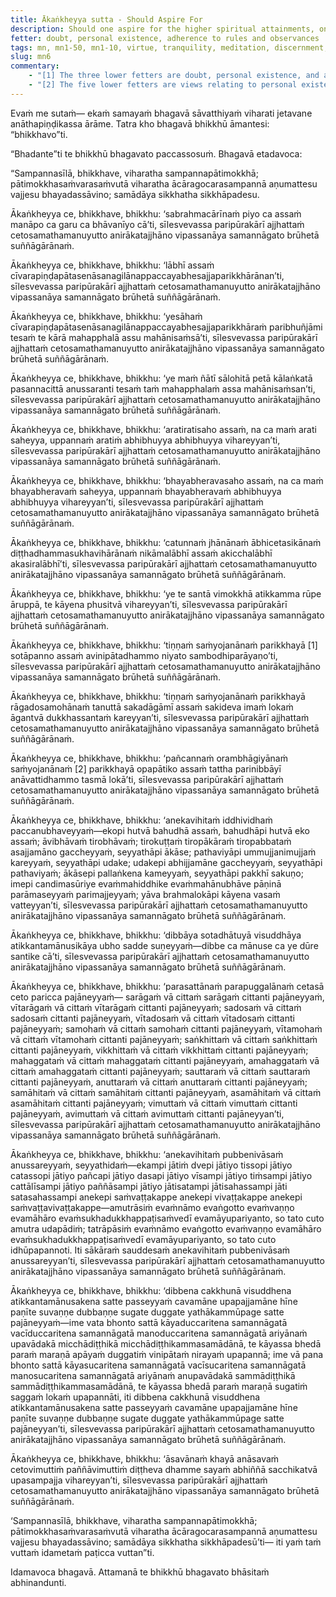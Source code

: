 ```yaml
---
title: Ākaṅkheyya sutta - Should Aspire For
description: Should one aspire for the higher spiritual attainments, one should practice fully in virtue, be devoted to tranquility of mind, not neglect meditation, endowed with discernment, and practice in an empty dwelling.
fetter: doubt, personal existence, adherence to rules and observances
tags: mn, mn1-50, mn1-10, virtue, tranquility, meditation, discernment, empty dwelling, spiritual attainments, jhānas, stream-enterer, non-returner, psychic powers, divine ear, mind-reading, past lives, divine eye, defilements, liberation
slug: mn6
commentary:
    - "[1] The three lower fetters are doubt, personal existence, and adherence to rules and observances. A person who has overcome them is called a stream-enterer."
    - "[2] The five lower fetters are views relating to personal existence, doubt, adherence to rules and observances, sensual desire, and ill will. A person who has overcome them is called a non-returner."
---
```


Evaṁ me sutaṁ— ekaṁ samayaṁ bhagavā sāvatthiyaṁ viharati jetavane anāthapiṇḍikassa ārāme. Tatra kho bhagavā bhikkhū āmantesi: “bhikkhavo”ti.

“Bhadante”ti te bhikkhū bhagavato paccassosuṁ. Bhagavā etadavoca:

“Sampannasīlā, bhikkhave, viharatha sampannapātimokkhā; pātimokkhasaṁvarasaṁvutā viharatha ācāragocarasampannā aṇumattesu vajjesu bhayadassāvino; samādāya sikkhatha sikkhāpadesu.

Ākaṅkheyya ce, bhikkhave, bhikkhu: ‘sabrahmacārīnaṁ piyo ca assaṁ manāpo ca garu ca bhāvanīyo cā’ti, sīlesvevassa paripūrakārī ajjhattaṁ cetosamathamanuyutto anirākatajjhāno vipassanāya samannāgato brūhetā suññāgārānaṁ.

Ākaṅkheyya ce, bhikkhave, bhikkhu: ‘lābhī assaṁ cīvarapiṇḍapātasenāsanagilānappaccayabhesajjaparikkhārānan’ti, sīlesvevassa paripūrakārī ajjhattaṁ cetosamathamanuyutto anirākatajjhāno vipassanāya samannāgato brūhetā suññāgārānaṁ.

Ākaṅkheyya ce, bhikkhave, bhikkhu: ‘yesāhaṁ cīvarapiṇḍapātasenāsanagilānappaccayabhesajjaparikkhāraṁ paribhuñjāmi tesaṁ te kārā mahapphalā assu mahānisaṁsā’ti, sīlesvevassa paripūrakārī ajjhattaṁ cetosamathamanuyutto anirākatajjhāno vipassanāya samannāgato brūhetā suññāgārānaṁ.

Ākaṅkheyya ce, bhikkhave, bhikkhu: ‘ye maṁ ñātī sālohitā petā kālaṅkatā pasannacittā anussaranti tesaṁ taṁ mahapphalaṁ assa mahānisaṁsan’ti, sīlesvevassa paripūrakārī ajjhattaṁ cetosamathamanuyutto anirākatajjhāno vipassanāya samannāgato brūhetā suññāgārānaṁ.

Ākaṅkheyya ce, bhikkhave, bhikkhu: ‘aratiratisaho assaṁ, na ca maṁ arati saheyya, uppannaṁ aratiṁ abhibhuyya abhibhuyya vihareyyan’ti, sīlesvevassa paripūrakārī ajjhattaṁ cetosamathamanuyutto anirākatajjhāno vipassanāya samannāgato brūhetā suññāgārānaṁ.

Ākaṅkheyya ce, bhikkhave, bhikkhu: ‘bhayabheravasaho assaṁ, na ca maṁ bhayabheravaṁ saheyya, uppannaṁ bhayabheravaṁ abhibhuyya abhibhuyya vihareyyan’ti, sīlesvevassa paripūrakārī ajjhattaṁ cetosamathamanuyutto anirākatajjhāno vipassanāya samannāgato brūhetā suññāgārānaṁ.

Ākaṅkheyya ce, bhikkhave, bhikkhu: ‘catunnaṁ jhānānaṁ ābhicetasikānaṁ diṭṭhadhammasukhavihārānaṁ nikāmalābhī assaṁ akicchalābhī akasiralābhī’ti, sīlesvevassa paripūrakārī ajjhattaṁ cetosamathamanuyutto anirākatajjhāno vipassanāya samannāgato brūhetā suññāgārānaṁ.

Ākaṅkheyya ce, bhikkhave, bhikkhu: ‘ye te santā vimokkhā atikkamma rūpe āruppā, te kāyena phusitvā vihareyyan’ti, sīlesvevassa paripūrakārī ajjhattaṁ cetosamathamanuyutto anirākatajjhāno vipassanāya samannāgato brūhetā suññāgārānaṁ.

Ākaṅkheyya ce, bhikkhave, bhikkhu: ‘tiṇṇaṁ saṁyojanānaṁ parikkhayā [1] sotāpanno assaṁ avinipātadhammo niyato sambodhiparāyaṇo’ti, sīlesvevassa paripūrakārī ajjhattaṁ cetosamathamanuyutto anirākatajjhāno vipassanāya samannāgato brūhetā suññāgārānaṁ.

Ākaṅkheyya ce, bhikkhave, bhikkhu: ‘tiṇṇaṁ saṁyojanānaṁ parikkhayā rāgadosamohānaṁ tanuttā sakadāgāmī assaṁ sakideva imaṁ lokaṁ āgantvā dukkhassantaṁ kareyyan’ti, sīlesvevassa paripūrakārī ajjhattaṁ cetosamathamanuyutto anirākatajjhāno vipassanāya samannāgato brūhetā suññāgārānaṁ.

Ākaṅkheyya ce, bhikkhave, bhikkhu: ‘pañcannaṁ orambhāgiyānaṁ saṁyojanānaṁ [2] parikkhayā opapātiko assaṁ tattha parinibbāyī anāvattidhammo tasmā lokā’ti, sīlesvevassa paripūrakārī ajjhattaṁ cetosamathamanuyutto anirākatajjhāno vipassanāya samannāgato brūhetā suññāgārānaṁ.

Ākaṅkheyya ce, bhikkhave, bhikkhu: ‘anekavihitaṁ iddhividhaṁ paccanubhaveyyaṁ—ekopi hutvā bahudhā assaṁ, bahudhāpi hutvā eko assaṁ; āvibhāvaṁ tirobhāvaṁ; tirokuṭṭaṁ tiropākāraṁ tiropabbataṁ asajjamāno gaccheyyaṁ, seyyathāpi ākāse; pathaviyāpi ummujjanimujjaṁ kareyyaṁ, seyyathāpi udake; udakepi abhijjamāne gaccheyyaṁ, seyyathāpi pathaviyaṁ; ākāsepi pallaṅkena kameyyaṁ, seyyathāpi pakkhī sakuṇo; imepi candimasūriye evaṁmahiddhike evaṁmahānubhāve pāṇinā parāmaseyyaṁ parimajjeyyaṁ; yāva brahmalokāpi kāyena vasaṁ vatteyyan’ti, sīlesvevassa paripūrakārī ajjhattaṁ cetosamathamanuyutto anirākatajjhāno vipassanāya samannāgato brūhetā suññāgārānaṁ.

Ākaṅkheyya ce, bhikkhave, bhikkhu: ‘dibbāya sotadhātuyā visuddhāya atikkantamānusikāya ubho sadde suṇeyyaṁ—dibbe ca mānuse ca ye dūre santike cā’ti, sīlesvevassa paripūrakārī ajjhattaṁ cetosamathamanuyutto anirākatajjhāno vipassanāya samannāgato brūhetā suññāgārānaṁ.

Ākaṅkheyya ce, bhikkhave, bhikkhu: ‘parasattānaṁ parapuggalānaṁ cetasā ceto paricca pajāneyyaṁ— sarāgaṁ vā cittaṁ sarāgaṁ cittanti pajāneyyaṁ, vītarāgaṁ vā cittaṁ vītarāgaṁ cittanti pajāneyyaṁ; sadosaṁ vā cittaṁ sadosaṁ cittanti pajāneyyaṁ, vītadosaṁ vā cittaṁ vītadosaṁ cittanti pajāneyyaṁ; samohaṁ vā cittaṁ samohaṁ cittanti pajāneyyaṁ, vītamohaṁ vā cittaṁ vītamohaṁ cittanti pajāneyyaṁ; saṅkhittaṁ vā cittaṁ saṅkhittaṁ cittanti pajāneyyaṁ, vikkhittaṁ vā cittaṁ vikkhittaṁ cittanti pajāneyyaṁ; mahaggataṁ vā cittaṁ mahaggataṁ cittanti pajāneyyaṁ, amahaggataṁ vā cittaṁ amahaggataṁ cittanti pajāneyyaṁ; sauttaraṁ vā cittaṁ sauttaraṁ cittanti pajāneyyaṁ, anuttaraṁ vā cittaṁ anuttaraṁ cittanti pajāneyyaṁ; samāhitaṁ vā cittaṁ samāhitaṁ cittanti pajāneyyaṁ, asamāhitaṁ vā cittaṁ asamāhitaṁ cittanti pajāneyyaṁ; vimuttaṁ vā cittaṁ vimuttaṁ cittanti pajāneyyaṁ, avimuttaṁ vā cittaṁ avimuttaṁ cittanti pajāneyyan’ti, sīlesvevassa paripūrakārī ajjhattaṁ cetosamathamanuyutto anirākatajjhāno vipassanāya samannāgato brūhetā suññāgārānaṁ.

Ākaṅkheyya ce, bhikkhave, bhikkhu: ‘anekavihitaṁ pubbenivāsaṁ anussareyyaṁ, seyyathidaṁ—ekampi jātiṁ dvepi jātiyo tissopi jātiyo catassopi jātiyo pañcapi jātiyo dasapi jātiyo vīsampi jātiyo tiṁsampi jātiyo cattālīsampi jātiyo paññāsampi jātiyo jātisatampi jātisahassampi jāti satasahassampi anekepi saṁvaṭṭakappe anekepi vivaṭṭakappe anekepi saṁvaṭṭavivaṭṭakappe—amutrāsiṁ evaṁnāmo evaṅgotto evaṁvaṇṇo evamāhāro evaṁsukhadukkhappaṭisaṁvedī evamāyupariyanto, so tato cuto amutra udapādiṁ; tatrāpāsiṁ evaṁnāmo evaṅgotto evaṁvaṇṇo evamāhāro evaṁsukhadukkhappaṭisaṁvedī evamāyupariyanto, so tato cuto idhūpapannoti. Iti sākāraṁ sauddesaṁ anekavihitaṁ pubbenivāsaṁ anussareyyan’ti, sīlesvevassa paripūrakārī ajjhattaṁ cetosamathamanuyutto anirākatajjhāno vipassanāya samannāgato brūhetā suññāgārānaṁ.

Ākaṅkheyya ce, bhikkhave, bhikkhu: ‘dibbena cakkhunā visuddhena atikkantamānusakena satte passeyyaṁ cavamāne upapajjamāne hīne paṇīte suvaṇṇe dubbaṇṇe sugate duggate yathākammūpage satte pajāneyyaṁ—ime vata bhonto sattā kāyaduccaritena samannāgatā vacīduccaritena samannāgatā manoduccaritena samannāgatā ariyānaṁ upavādakā micchādiṭṭhikā micchādiṭṭhikammasamādānā, te kāyassa bhedā paraṁ maraṇā apāyaṁ duggatiṁ vinipātaṁ nirayaṁ upapannā; ime vā pana bhonto sattā kāyasucaritena samannāgatā vacīsucaritena samannāgatā manosucaritena samannāgatā ariyānaṁ anupavādakā sammādiṭṭhikā sammādiṭṭhikammasamādānā, te kāyassa bhedā paraṁ maraṇā sugatiṁ saggaṁ lokaṁ upapannāti, iti dibbena cakkhunā visuddhena atikkantamānusakena satte passeyyaṁ cavamāne upapajjamāne hīne paṇīte suvaṇṇe dubbaṇṇe sugate duggate yathākammūpage satte pajāneyyan’ti, sīlesvevassa paripūrakārī ajjhattaṁ cetosamathamanuyutto anirākatajjhāno vipassanāya samannāgato brūhetā suññāgārānaṁ.

Ākaṅkheyya ce, bhikkhave, bhikkhu: ‘āsavānaṁ khayā anāsavaṁ cetovimuttiṁ paññāvimuttiṁ diṭṭheva dhamme sayaṁ abhiññā sacchikatvā upasampajja vihareyyan’ti, sīlesvevassa paripūrakārī ajjhattaṁ cetosamathamanuyutto anirākatajjhāno vipassanāya samannāgato brūhetā suññāgārānaṁ.

‘Sampannasīlā, bhikkhave, viharatha sampannapātimokkhā; pātimokkhasaṁvarasaṁvutā viharatha ācāragocarasampannā aṇumattesu vajjesu bhayadassāvino; samādāya sikkhatha sikkhāpadesū’ti— iti yaṁ taṁ vuttaṁ idametaṁ paṭicca vuttan”ti.

Idamavoca bhagavā. Attamanā te bhikkhū bhagavato bhāsitaṁ abhinandunti.
